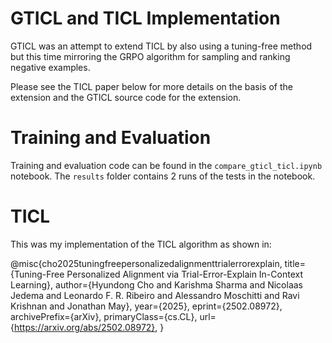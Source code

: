 # GTICL and TICL Implementation
GTICL was an attempt to extend TICL by also using a tuning-free method but this time mirroring the GRPO algorithm for sampling and ranking negative examples.

Please see the TICL paper below for more details on the basis of the extension and the GTICL source code for the extension.

# Training and Evaluation
Training and evaluation code can be found in the `compare_gticl_ticl.ipynb` notebook. The `results` folder contains 2 runs of the tests in the notebook.  

# TICL
This was my implementation of the TICL algorithm as shown in:

@misc{cho2025tuningfreepersonalizedalignmenttrialerrorexplain,
      title={Tuning-Free Personalized Alignment via Trial-Error-Explain In-Context Learning}, 
      author={Hyundong Cho and Karishma Sharma and Nicolaas Jedema and Leonardo F. R. Ribeiro and Alessandro Moschitti and Ravi Krishnan and Jonathan May},
      year={2025},
      eprint={2502.08972},
      archivePrefix={arXiv},
      primaryClass={cs.CL},
      url={https://arxiv.org/abs/2502.08972}, 
}
